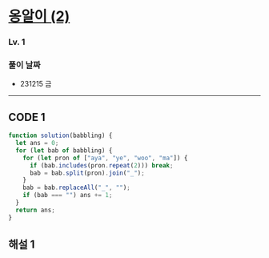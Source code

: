 # [옹알이 (2)](https://school.programmers.co.kr/learn/courses/30/lessons/133499)

### Lv. 1

### 풀이 날짜

- 231215 금

---

## CODE 1

```javascript
function solution(babbling) {
  let ans = 0;
  for (let bab of babbling) {
    for (let pron of ["aya", "ye", "woo", "ma"]) {
      if (bab.includes(pron.repeat(2))) break;
      bab = bab.split(pron).join("_");
    }
    bab = bab.replaceAll("_", "");
    if (bab === "") ans += 1;
  }
  return ans;
}
```

## 해설 1
